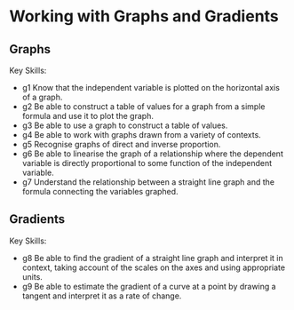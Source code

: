 # Working with Graphs and Gradients

## Graphs

Key Skills:
- g1 Know that the independent variable is plotted on the horizontal axis of a graph.
- g2 Be able to construct a table of values for a graph from a simple formula and use it to plot the graph.
- g3 Be able to use a graph to construct a table of values.
- g4 Be able to work with graphs drawn from a variety of contexts.
- g5 Recognise graphs of direct and inverse proportion.
- g6 Be able to linearise the graph of a relationship where the dependent variable is directly proportional to some function of the independent variable.
- g7 Understand the relationship between a straight line graph and the formula connecting the variables graphed.

## Gradients

Key Skills:
- g8 Be able to find the gradient of a straight line graph and interpret it in context, taking account of the scales on the axes and using appropriate units.
- g9 Be able to estimate the gradient of a curve at a point by drawing a tangent and interpret it as a rate of change.
